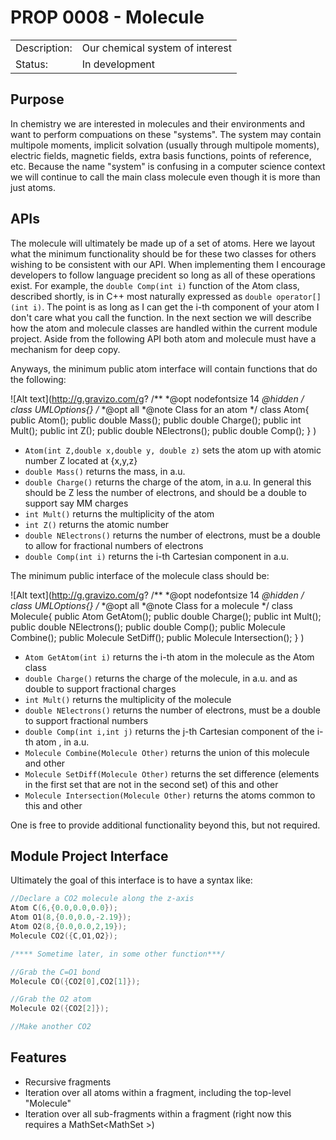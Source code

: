 # PROP 0008 - Molecule

|                |                                           |
|:---------------|:------------------------------------------|
| Description:   | Our chemical system of interest           |
| Status:        | In development                            |
 

## Purpose
 In chemistry we are interested in molecules and their environments and want to perform compuations on these "systems".  The system may contain multipole moments, implicit solvation (usually through multipole moments), electric fields, magnetic fields, extra basis functions, points of reference, etc.  Because the name "system" is confusing in a computer science context we will continue to call the main class molecule even though it is more than just atoms.
 
## APIs
The molecule will ultimately be made up of a set of atoms.  Here we layout what the minimum functionality should be for these two classes for others wishing to be consistent with our API.  When implementing them I encourage developers to follow language precident so long as all of these operations exist.  For example, the `double Comp(int i)` function of the Atom class, described shortly, is in C++ most naturally expressed as `double operator[](int i)`.  The point is as long as I can get the i-th component of your atom I don't care what you call the function.  In the next section we will describe how the atom and molecule classes are handled within the current module project.  Aside from the following API both atom and molecule must have a mechanism for deep copy.

Anyways, the minimum public atom interface will contain functions that do the following:

![Alt text](http://g.gravizo.com/g?
/**
*@opt nodefontsize 14
*@hidden
*/
class UMLOptions{}
/**
*@opt all
*@note Class for an atom
*/
class Atom{
public Atom();
public double Mass();
public double Charge();
public int Mult();
public int Z();
public double NElectrons();
public double Comp();
}
)

* `Atom(int Z,double x,double y, double z)` sets the atom up with atomic number Z located at {x,y,z}
* `double Mass()` returns the mass, in a.u.
* `double Charge()` returns the charge of the atom, in a.u. In general this should be Z less the number of electrons, and should be a double to support say MM charges
* `int Mult()` returns the multiplicity of the atom
* `int Z()` returns the atomic number
* `double NElectrons()` returns the number of electrons, must be a double to allow for fractional numbers of electrons
* `double Comp(int i)` returns the i-th Cartesian component in a.u.

The minimum public interface of the molecule class should be:

![Alt text](http://g.gravizo.com/g?
/**
*@opt nodefontsize 14
*@hidden
*/
class UMLOptions{}
/**
*@opt all
*@note Class for a molecule
*/
class Molecule{
public Atom GetAtom();
public double Charge();
public int Mult();
public double NElectrons();
public double Comp();
public Molecule Combine();
public Molecule SetDiff();
public Molecule Intersection();
}
)

* `Atom GetAtom(int i)` returns the i-th atom in the molecule as the Atom class
* `double Charge()` returns the charge of the molecule, in a.u. and as double to support fractional charges
* `int Mult()` returns the multiplicity of the molecule
* `double NElectrons()` returns the number of electrons, must be a double to support fractional numbers
* `double Comp(int i,int j)` returns the j-th Cartesian component of the i-th atom , in a.u.
* `Molecule Combine(Molecule Other)` returns the union of this molecule and other
* `Molecule SetDiff(Molecule Other)` returns the set difference (elements in the first set that are not in the second set) of this and other
* `Molecule Intersection(Molecule Other)` returns the atoms common to this and other
 
One is free to provide additional functionality beyond this, but not required.

## Module Project Interface
Ultimately the goal of this interface is to have a syntax like:
```C++
//Declare a CO2 molecule along the z-axis
Atom C(6,{0.0,0.0,0.0});
Atom O1(8,{0.0,0.0,-2.19});
Atom O2(8,{0.0,0.0,2,19});
Molecule CO2({C,O1,O2});

/**** Sometime later, in some other function***/

//Grab the C=O1 bond
Molecule CO({CO2[0],CO2[1]});

//Grab the O2 atom
Molecule O2({CO2[2]});

//Make another CO2
```

## Features
 * Recursive fragments
 * Iteration over all atoms within a fragment, including the top-level "Molecule"
 * Iteration over all sub-fragments within a fragment (right now this requires a MathSet<MathSet<Atoms> >)
